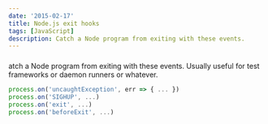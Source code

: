 ```yaml
---
date: '2015-02-17'
title: Node.js exit hooks
tags: [JavaScript]
description: Catch a Node program from exiting with these events.
---
```


###

<!-- {.-literate-style} -->

atch a Node program from exiting with these events. Usually useful for test frameworks or daemon runners or whatever.

```js
process.on('uncaughtException', err => { ... })
process.on('SIGHUP', ...)
process.on('exit', ...)
process.on('beforeExit', ...)
```
